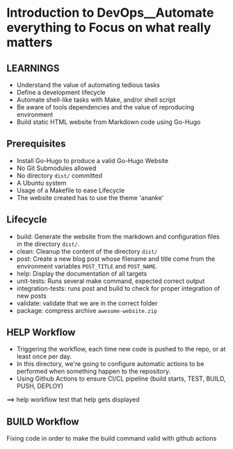 # **Introduction to DevOps\_\_Automate everything to Focus on what really matters**

## **LEARNINGS**

- Understand the value of automating tedious tasks
- Define a development lifecycle
- Automate shell-like tasks with Make, and/or shell script
- Be aware of tools dependencies and the value of reproducing environment
- Build static HTML website from Markdown code using Go-Hugo

## **Prerequisites**

- Install Go-Hugo to produce a valid Go-Hugo Website
- No Git Submodules allowed
- No directory `dist/` committed
- A Ubuntu system
- Usage of a Makefile to ease Lifecycle
- The website created has to use the theme 'ananke'

## **Lifecycle**

- build: Generate the website from the markdown and configuration files
  in the directory `dist/`.
- clean: Cleanup the content of the directory `dist/`
- post: Create a new blog post whose filename and title come from the
  environment variables `POST_TITLE` and `POST_NAME`.
- help: Display the documentation of all targets
- unit-tests: Runs several make command, expected correct output
- integration-tests: runs post and build to check for proper integration of new posts
- validate: validate that we are in the correct folder
- package: compress archive `awesome-website.zip`

## **HELP Workflow**

- Triggering the workflow, each time new code is pushed to the repo,
  or at least once per day.
- In this directory, we're going to configure automatic actions
  to be performed when something happen to the repository.
- Using Github Actions to ensure CI/CL pipeline (build starts, TEST, BUILD, PUSH, DEPLOY)

==> help workflow test that help gets displayed

## **BUILD Workflow**

Fixing code in order to make the build command valid with github actions
